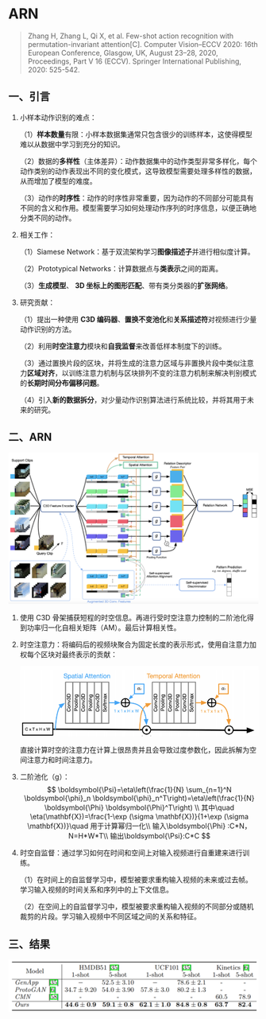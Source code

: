 # ARN

> Zhang H, Zhang L, Qi X, et al. Few-shot action recognition with permutation-invariant attention[C]. Computer Vision–ECCV 2020: 16th European Conference, Glasgow, UK, August 23–28, 2020, Proceedings, Part V 16 (ECCV). Springer International Publishing, 2020: 525-542.

## 一、引言

1. 小样本动作识别的难点：

   （1）**样本数量**有限：小样本数据集通常只包含很少的训练样本，这使得模型难以从数据中学习到充分的知识。

   （2）数据的**多样性**（主体差异）：动作数据集中的动作类型非常多样化，每个动作类别的动作表现出不同的变化模式，这导致模型需要处理多样性的数据，从而增加了模型的难度。

   （3）动作的**时序性**：动作的时序性非常重要，因为动作的不同部分可能具有不同的含义和作用。模型需要学习如何处理动作序列的时序信息，以便正确地分类不同的动作。

2. 相关工作：

   （1）Siamese Network：基于双流架构学习**图像描述子**并进行相似度计算。

   （2）Prototypical Networks：计算数据点与**类表示**之间的距离。

   （3）**生成模型**、 **3D 坐标上的图形匹配**、带有类分类器的**扩张网络**。

3. 研究贡献： 

   （1）提出一种使用 **C3D 编码器**、**置换不变池化**和**关系描述符**对视频进行少量动作识别的方法。 

   （2）利用**时空注意力**模块和**自我监督**来改善低样本制度下的训练。

   （3）通过置换片段的区块，并将生成的注意力区域与非置换片段中类似注意力**区域对齐**，以训练注意力机制与区块排列不变的注意力机制来解决判别模式的**长期时间分布偏移问题**。

   （4）引入**新的数据拆分**，对少量动作识别算法进行系统比较，并将其用于未来的研究。

## 二、ARN

![142](images/142.png)

1. 使用 C3D 骨架捕获短程的时空信息。再进行受时空注意力控制的二阶池化得到功率归一化自相关矩阵（AM）。最后计算相关性。

2. 时空注意力：将编码后的视频块聚合为固定长度的表示形式，使用自注意力加权每个区块对最终表示的贡献：

   ![143](images/143.png)

   直接计算时空的注意力在计算上很昂贵并且会导致过度参数化，因此拆解为空间注意力和时间注意力。

3. 二阶池化（g）：
   $$
   \boldsymbol{\Psi}=\eta\left(\frac{1}{N} \sum_{n=1}^N \boldsymbol{\phi}_n \boldsymbol{\phi}_n^T\right)=\eta\left(\frac{1}{N} \boldsymbol{\Phi} \boldsymbol{\Phi}^T\right) \\ 其中\quad \eta(\mathbf{X})=\frac{1-\exp (\sigma \mathbf{X})}{1+\exp (\sigma \mathbf{X})}\quad 用于计算幂归一化\\
   输入\boldsymbol{\Phi} :C*N，N=H*W*T\\
   输出\boldsymbol{\Psi}:C*C
   $$

4. 时空自监督：通过学习如何在时间和空间上对输入视频进行自重建来进行训练。

   （1）在时间上的自监督学习中，模型被要求重构输入视频的未来或过去帧。学习输入视频的时间关系和序列中的上下文信息。

   （2）在空间上的自监督学习中，模型被要求重构输入视频的不同部分或随机裁剪的片段。学习输入视频中不同区域之间的关系和特征。

## 三、结果

![144](images/144.png)

